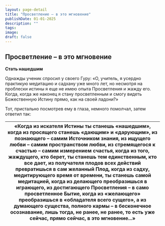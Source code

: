 ```yaml
---
layout: page-detail
title: "Просветление – в это мгновение"
publishDate: 01-01-2025
description: ""
tags:
image:
draft: false
---
```


## Просветление – в это мгновение
**Стать нашедшим**

Однажды ученик спросил у своего Гуру: «О, учитель, я усердно практикую медитацию и садхану уже много лет, но несмотря на проблески истины я еще не имею опыта Просветления и жажду его. Когда, когда же наконец я стану просветленным и смогу видеть Божественную Истину прямо, как на своей ладони?»

Тот, пристально посмотрев ему в глаза, немного помолчал, затем ответил так:

| «Когда из искателя Истины ты станешь «нашедшим»,  когда из просящего станешь «дающим» и «дарующим»,  из познающего – самим Источником знания, из ищущего любви – самим пространством любви,  из стремящегося к счастью – самим измерением счастья, когда из того, жаждущего, кто берет,  ты станешь тем единственным, кто все дает, из получателя плодов всех действий  превратишься в сам желанный Плод, когда из садху, медитирующего время от времени,  ты станешь самой медитацией, когда из делающего преобразишься в играющего,  из достигающего Просветления – в само просветленное Бытие, когда из «желающего» преобразишься в «обладателя всего сущего»,  а из думающего существа, полного кармы –  в бесконечное осознавание, лишь тогда, не ранее, не ранее,  то есть уже сейчас, прямо сейчас,  в это мгновение...» |
| ------------------------------------------------------------------------------------------------------------------------------------------------------------------------------------------------------------------------------------------------------------------------------------------------------------------------------------------------------------------------------------------------------------------------------------------------------------------------------------------------------------------------------------------------------------------------------------------------------------------------------------------------------------------------------------------------------------------------------------------------------------------------------------------------------------------------------- |
  
  
